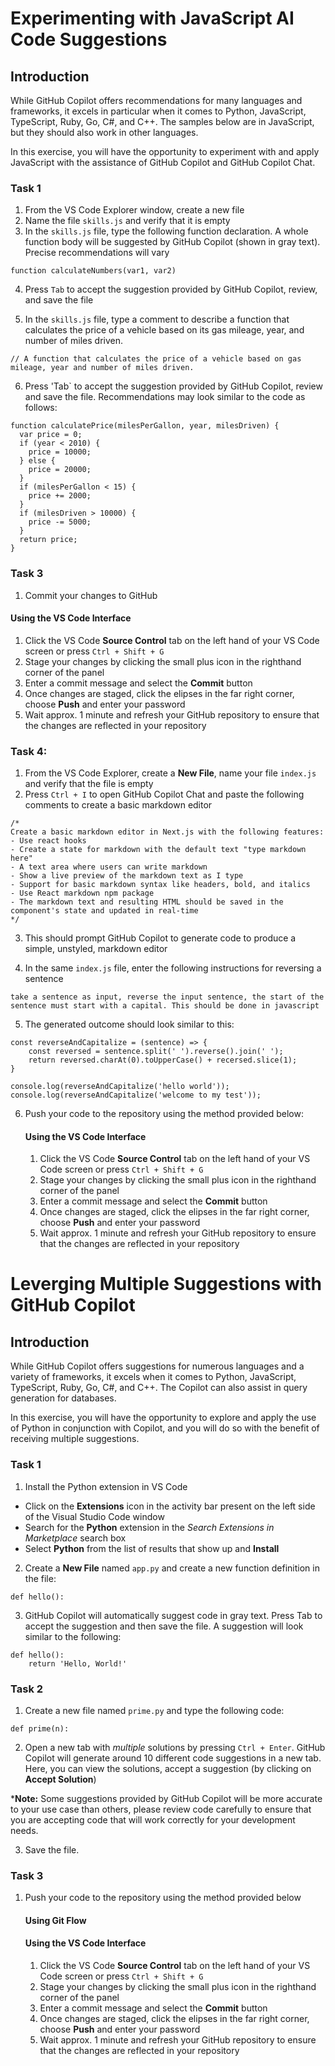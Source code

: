 # Experimenting with JavaScript AI Code Suggestions

## Introduction

While GitHub Copilot offers recommendations for many languages and frameworks, it excels in particular when it comes to Python, JavaScript, TypeScript, Ruby, Go, C#, and C++. The samples below are in JavaScript, but they should also work in other languages.

In this exercise, you will have the opportunity to experiment with and apply JavaScript with the assistance of GitHub Copilot and GitHub Copilot Chat.

### Task 1

1. From the VS Code Explorer window, create a new file
2. Name the file `skills.js` and verify that it is empty
3. In the `skills.js` file, type the following function declaration. A whole function body will be suggested by GitHub Copilot (shown in gray text). Precise recommendations will vary

```
function calculateNumbers(var1, var2)
```

4. Press `Tab` to accept the suggestion provided by GitHub Copilot, review, and save the file

5. In the `skills.js` file, type a comment to describe a function that calculates the price of a vehicle based on its gas mileage, year, and number of miles driven.

```
// A function that calculates the price of a vehicle based on gas mileage, year and number of miles driven.
```

6. Press 'Tab` to accept the suggestion provided by GitHub Copilot, review and save the file. Recommendations may look similar to the code as follows: 

```
function calculatePrice(milesPerGallon, year, milesDriven) {
  var price = 0;
  if (year < 2010) {
    price = 10000;
  } else {
    price = 20000;
  }
  if (milesPerGallon < 15) {
    price += 2000;
  }
  if (milesDriven > 10000) {
    price -= 5000;
  }
  return price;
}
```

### Task 3

1. Commit your changes to GitHub

#### Using the VS Code Interface

1. Click the VS Code **Source Control** tab on the left hand of your VS Code screen or press `Ctrl + Shift + G` 
2. Stage your changes by clicking the small plus icon in the righthand corner of the panel
3. Enter a commit message and select the **Commit** button
4. Once changes are staged, click the elipses in the far right corner, choose **Push** and enter your password
5. Wait approx. 1 minute and refresh your GitHub repository to ensure that the changes are reflected in your repository

### Task 4: 

1. From the VS Code Explorer, create a **New File**, name your file `index.js` and verify that the file is empty
2. Press `Ctrl + I` to open GitHub Copilot Chat and paste the following comments to create a basic markdown editor

```
/*
Create a basic markdown editor in Next.js with the following features:
- Use react hooks
- Create a state for markdown with the default text "type markdown here"
- A text area where users can write markdown 
- Show a live preview of the markdown text as I type
- Support for basic markdown syntax like headers, bold, and italics 
- Use React markdown npm package 
- The markdown text and resulting HTML should be saved in the component's state and updated in real-time 
*/
```
3. This should prompt GitHub Copilot to generate code to produce a simple, unstyled, markdown editor

4. In the same `index.js` file, enter the following instructions for reversing a sentence

```
take a sentence as input, reverse the input sentence, the start of the sentence must start with a capital. This should be done in javascript
```

5. The generated outcome should look similar to this: 

```
const reverseAndCapitalize = (sentence) => {
    const reversed = sentence.split(' ').reverse().join(' ');
    return reversed.charAt(0).toUpperCase() + recersed.slice(1);
}

console.log(reverseAndCapitalize('hello world')); 
console.log(reverseAndCapitalize('welcome to my test'));
```

6. Push your code to the repository using the method provided below:

    #### Using the VS Code Interface

    1. Click the VS Code **Source Control** tab on the left hand of your VS Code screen or press `Ctrl + Shift + G` 
    2. Stage your changes by clicking the small plus icon in the righthand corner of the panel
    3. Enter a commit message and select the **Commit** button
    4. Once changes are staged, click the elipses in the far right corner, choose **Push** and enter your password
    5. Wait approx. 1 minute and refresh your GitHub repository to ensure that the changes are reflected in your repository

# Leverging Multiple Suggestions with GitHub Copilot

## Introduction

While GitHub Copilot offers suggestions for numerous languages and a variety of frameworks, it excels when it comes to Python, JavaScript, TypeScript, Ruby, Go, C#, and C++. The Copilot can also assist in query generation for databases.

In this exercise, you will have the opportunity to explore and apply the use of Python in conjunction with Copilot, and you will do so with the benefit of receiving multiple suggestions.

### Task 1

1. Install the Python extension in VS Code
 - Click on the **Extensions** icon in the activity bar present on the left side of the Visual Studio Code window
 - Search for the **Python** extension in the _Search Extensions in Marketplace_ search box
 - Select **Python** from the list of results that show up and **Install**

2. Create a **New File** named `app.py` and create a new function definition in the file:

```
def hello():
```

3. GitHub Copilot will automatically suggest code in gray text. Press Tab to accept the suggestion and then save the file. A suggestion will look similar to the following: 

```
def hello():
    return 'Hello, World!'
```

### Task 2

1. Create a new file named `prime.py` and type the following code: 

```
def prime(n):
```

2. Open a new tab with _multiple_ solutions by pressing `Ctrl + Enter`. GitHub Copilot will generate around 10 different code suggestions in a new tab. Here, you can view the solutions, accept a suggestion (by clicking on **Accept Solution**)

***Note:** Some suggestions provided by GitHub Copilot will be more accurate to your use case than others, please review code carefully to ensure that you are accepting code that will work correctly for your development needs.

3. Save the file.

### Task 3

1. Push your code to the repository using the method provided below

    #### Using Git Flow

    #### Using the VS Code Interface

    1. Click the VS Code **Source Control** tab on the left hand of your VS Code screen or press `Ctrl + Shift + G` 
    2. Stage your changes by clicking the small plus icon in the righthand corner of the panel
    3. Enter a commit message and select the **Commit** button
    4. Once changes are staged, click the elipses in the far right corner, choose **Push** and enter your password
    5. Wait approx. 1 minute and refresh your GitHub repository to ensure that the changes are reflected in your repository
